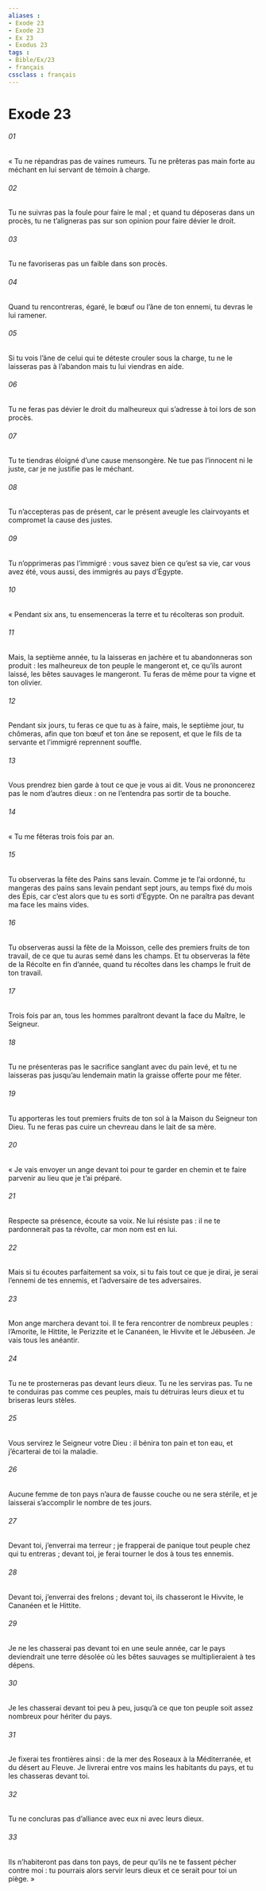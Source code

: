 ```yaml
---
aliases : 
- Exode 23
- Exode 23
- Ex 23
- Exodus 23
tags : 
- Bible/Ex/23
- français
cssclass : français
---
```


# Exode 23

###### 01
« Tu ne répandras pas de vaines rumeurs. Tu ne prêteras pas main forte au méchant en lui servant de témoin à charge.
###### 02
Tu ne suivras pas la foule pour faire le mal ; et quand tu déposeras dans un procès, tu ne t’aligneras pas sur son opinion pour faire dévier le droit.
###### 03
Tu ne favoriseras pas un faible dans son procès.
###### 04
Quand tu rencontreras, égaré, le bœuf ou l’âne de ton ennemi, tu devras le lui ramener.
###### 05
Si tu vois l’âne de celui qui te déteste crouler sous la charge, tu ne le laisseras pas à l’abandon mais tu lui viendras en aide.
###### 06
Tu ne feras pas dévier le droit du malheureux qui s’adresse à toi lors de son procès.
###### 07
Tu te tiendras éloigné d’une cause mensongère. Ne tue pas l’innocent ni le juste, car je ne justifie pas le méchant.
###### 08
Tu n’accepteras pas de présent, car le présent aveugle les clairvoyants et compromet la cause des justes.
###### 09
Tu n’opprimeras pas l’immigré : vous savez bien ce qu’est sa vie, car vous avez été, vous aussi, des immigrés au pays d’Égypte.
###### 10
« Pendant six ans, tu ensemenceras la terre et tu récolteras son produit.
###### 11
Mais, la septième année, tu la laisseras en jachère et tu abandonneras son produit : les malheureux de ton peuple le mangeront et, ce qu’ils auront laissé, les bêtes sauvages le mangeront. Tu feras de même pour ta vigne et ton olivier.
###### 12
Pendant six jours, tu feras ce que tu as à faire, mais, le septième jour, tu chômeras, afin que ton bœuf et ton âne se reposent, et que le fils de ta servante et l’immigré reprennent souffle.
###### 13
Vous prendrez bien garde à tout ce que je vous ai dit. Vous ne prononcerez pas le nom d’autres dieux : on ne l’entendra pas sortir de ta bouche.
###### 14
« Tu me fêteras trois fois par an.
###### 15
Tu observeras la fête des Pains sans levain. Comme je te l’ai ordonné, tu mangeras des pains sans levain pendant sept jours, au temps fixé du mois des Épis, car c’est alors que tu es sorti d’Égypte. On ne paraîtra pas devant ma face les mains vides.
###### 16
Tu observeras aussi la fête de la Moisson, celle des premiers fruits de ton travail, de ce que tu auras semé dans les champs. Et tu observeras la fête de la Récolte en fin d’année, quand tu récoltes dans les champs le fruit de ton travail.
###### 17
Trois fois par an, tous les hommes paraîtront devant la face du Maître, le Seigneur.
###### 18
Tu ne présenteras pas le sacrifice sanglant avec du pain levé, et tu ne laisseras pas jusqu’au lendemain matin la graisse offerte pour me fêter.
###### 19
Tu apporteras les tout premiers fruits de ton sol à la Maison du Seigneur ton Dieu. Tu ne feras pas cuire un chevreau dans le lait de sa mère.
###### 20
« Je vais envoyer un ange devant toi pour te garder en chemin et te faire parvenir au lieu que je t’ai préparé.
###### 21
Respecte sa présence, écoute sa voix. Ne lui résiste pas : il ne te pardonnerait pas ta révolte, car mon nom est en lui.
###### 22
Mais si tu écoutes parfaitement sa voix, si tu fais tout ce que je dirai, je serai l’ennemi de tes ennemis, et l’adversaire de tes adversaires.
###### 23
Mon ange marchera devant toi. Il te fera rencontrer de nombreux peuples : l’Amorite, le Hittite, le Perizzite et le Cananéen, le Hivvite et le Jébuséen. Je vais tous les anéantir.
###### 24
Tu ne te prosterneras pas devant leurs dieux. Tu ne les serviras pas. Tu ne te conduiras pas comme ces peuples, mais tu détruiras leurs dieux et tu briseras leurs stèles.
###### 25
Vous servirez le Seigneur votre Dieu : il bénira ton pain et ton eau, et j’écarterai de toi la maladie.
###### 26
Aucune femme de ton pays n’aura de fausse couche ou ne sera stérile, et je laisserai s’accomplir le nombre de tes jours.
###### 27
Devant toi, j’enverrai ma terreur ; je frapperai de panique tout peuple chez qui tu entreras ; devant toi, je ferai tourner le dos à tous tes ennemis.
###### 28
Devant toi, j’enverrai des frelons ; devant toi, ils chasseront le Hivvite, le Cananéen et le Hittite.
###### 29
Je ne les chasserai pas devant toi en une seule année, car le pays deviendrait une terre désolée où les bêtes sauvages se multiplieraient à tes dépens.
###### 30
Je les chasserai devant toi peu à peu, jusqu’à ce que ton peuple soit assez nombreux pour hériter du pays.
###### 31
Je fixerai tes frontières ainsi : de la mer des Roseaux à la Méditerranée, et du désert au Fleuve. Je livrerai entre vos mains les habitants du pays, et tu les chasseras devant toi.
###### 32
Tu ne concluras pas d’alliance avec eux ni avec leurs dieux.
###### 33
Ils n’habiteront pas dans ton pays, de peur qu’ils ne te fassent pécher contre moi : tu pourrais alors servir leurs dieux et ce serait pour toi un piège. »
